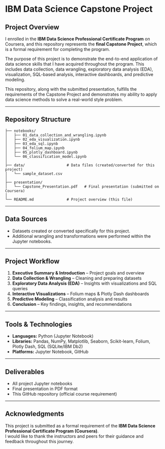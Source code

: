 # IBM Data Science Capstone Project

## Project Overview
I enrolled in the **IBM Data Science Professional Certificate Program** on Coursera, and this repository represents the **final Capstone Project**, which is a formal requirement for completing the program.  

The purpose of this project is to demonstrate the end-to-end application of data science skills that I have acquired throughout the program. This includes data collection, data wrangling, exploratory data analysis (EDA), visualization, SQL-based analysis, interactive dashboards, and predictive modeling.  

This repository, along with the submitted presentation, fulfills the requirements of the Capstone Project and demonstrates my ability to apply data science methods to solve a real-world style problem.  

---

## Repository Structure
```
├── notebooks/              
│   ├── 01_data_collection_and_wrangling.ipynb
│   ├── 02_eda_visualization.ipynb
│   ├── 03_eda_sql.ipynb
│   ├── 04_folium_map.ipynb
│   ├── 05_plotly_dashboard.ipynb
│   └── 06_classification_model.ipynb
│
├── data/                   # Data files (created/converted for this project)
│   └── sample_dataset.csv
│
├── presentation/           
│   └── Capstone_Presentation.pdf   # Final presentation (submitted on Coursera)
│
└── README.md               # Project overview (this file)
```

---

## Data Sources
- Datasets created or converted specifically for this project.  
- Additional wrangling and transformations were performed within the Jupyter notebooks.  

---

## Project Workflow
1. **Executive Summary & Introduction** – Project goals and overview  
2. **Data Collection & Wrangling** – Cleaning and preparing datasets  
3. **Exploratory Data Analysis (EDA)** – Insights with visualizations and SQL queries  
4. **Interactive Visualizations** – Folium maps & Plotly Dash dashboards  
5. **Predictive Modeling** – Classification analysis and results  
6. **Conclusion** – Key findings, insights, and recommendations  

---

## Tools & Technologies
- **Languages:** Python (Jupyter Notebook)  
- **Libraries:** Pandas, NumPy, Matplotlib, Seaborn, Scikit-learn, Folium, Plotly Dash, SQL (SQLite/IBM Db2)  
- **Platforms:** Jupyter Notebook, GitHub  

---

## Deliverables
- All project Jupyter notebooks  
- Final presentation in PDF format  
- This GitHub repository (official course requirement)  

---

## Acknowledgments
This project is submitted as a formal requirement of the **IBM Data Science Professional Certificate Program (Coursera)**.  
I would like to thank the instructors and peers for their guidance and feedback throughout this journey.  